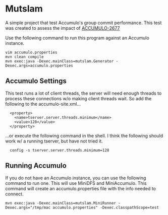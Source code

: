 Mutslam
=======

A simple project that test Accumulo's group commit performance.  This test was
created to assess the impact of [ACCUMULO-2677][1]  

Use the following command to run this program against an Accumulo instance.

```
vim accumulo.properties
mvn clean compile
mvn exec:java -Dexec.mainClass=mutslam.Generator -Dexec.args=accumulo.properties
```

Accumulo Settings
-----------------

This test runs a lot of client threads, the server will need enough threads to
process these connections w/o making client threads wait.  So add the following
to the accumulo-site.xml...

```
  <property>
    <name>tserver.server.threads.minimum</name>
    <value>128</value>
  </property>
```

...or execute the following command in the shell.  I think the following should
work w/ a running tserver, but have not tried it.


```
  config -s tserver.server.threads.minimum=128
```


Running Accumulo
----------------

If you do not have an Accumulo instance, you can use the following command to
run one.  This will use MiniDFS and MiniAccumulo.  This command will create an
accumulo.properties file with the info needed to connect.

```
mvn exec:java -Dexec.mainClass=mutslam.MiniRunner -Dexec.args="/tmp/mac accumulo.properties" -Dexec.classpathScope=test
```

[1]:https://issues.apache.org/jira/browse/ACCUMULO-2766

